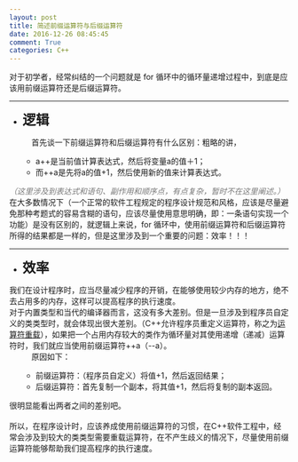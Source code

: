```yaml
---
layout: post
title: 简述前缀运算符与后缀运算符
date: 2016-12-26 08:45:45
comment: True
categories: C++
---
```



<span></span>
<div><span>对于初学者，经常纠结的一个问题就是 for 循环中的循环量递增过程中，到底是应该用前缀运算符还是后缀运算符。</span></div>
<hr>
<ul>
<li><span><strong><span style="font-size:24px">逻辑</span></strong></span></li></ul>
<div style="margin-left:40px">首先谈一下前缀运算符和后缀运算符有什么区别：粗略的讲，</div>
<ul>
<li style="list-style:none; display:inline">
<ul>
<li>a&#43;&#43;是当前&#20540;计算表达式，然后将变量a的&#20540;＋1；</li><li>而&#43;&#43;a是先将a的&#20540;&#43;1，然后使用新的&#20540;来计算表达式。</li></ul>
</li></ul>
<span style="color:#797979"><em>（这里涉及到表达式和语句、副作用和顺序点，有点复杂，暂时不在这里阐述。）</em></span>
<div>在大多数情况下（一个正常的软件工程规定的程序设计规范和风&#26684;，应该是尽量避免那种考题式的容易含糊的语句，应该尽量使用意思明确，即：一条语句实现一个功能）是没有区别的，就逻辑上来说，for 循环中，使用前缀运算符和后缀运算符所得的结果都是一样的，但是这里涉及到一个重要的问题：效率！！！</div>
<hr>
<ul>
<li><span style="font-size:24px"><strong>效率</strong></span></li></ul>
<div>我们在设计程序时，应当尽量减少程序的开销，在能够使用较少内存的地方，绝不去占用多的内存，这样可以提高程序的执行速度。</div>
<div>对于内置类型和当代的编译器而言，这没有多大差别。但是一旦涉及到程序员自定义的类类型时，就会体现出很大差别。（C&#43;&#43;允许程序员重定义运算符，称之为<u>运算符重载</u>），如果把一个占用内存较大的类作为循环量对其使用递增（递减）运算符时，我们就应当使用前缀运算符&#43;&#43;a（--a）。</div>
<div style="margin-left:40px">原因如下：</div>
<ul>
<li style="list-style:none; display:inline">
<ul>
<li>前缀运算符：（程序员自定义）将&#20540;&#43;1，然后返回结果；</li><li>后缀运算符：首先复制一个副本，将其&#20540;&#43;1，然后将复制的副本返回。</li></ul>
</li></ul>
<div>很明显能看出两者之间的差别吧。</div>
<div><br>
</div>
<div>所以，在程序设计时，<span style="">应该养成使用前缀运算符的习惯</span>，在C&#43;&#43;软件工程中，经常会涉及到较大的类类型需要重载运算符，在不产生歧义的情况下，尽量使用前缀运算符能够帮助我们提高程序的执行速度。</div>
